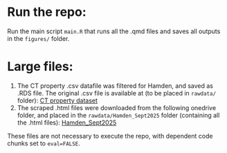 # Run the repo:

Run the main script `main.R` that runs all the .qmd files and saves all outputs in the `figures/` folder.

# Large files:

1.  The CT property .csv datafile was filtered for Hamden, and saved as .RDS file. The original .csv file is available at (to be placed in `rawdata/` folder): [CT property dataset](https://yaleedu-my.sharepoint.com/:u:/g/personal/brian_macdonald_yale_edu/EVAE5NykXsdLlqI4ufT6nBwBA0_oJh1jqjPioEMQ_G7Fmg?e=qoYauD)
2.  The scraped .html files were downloaded from the following onedrive folder, and placed in the `rawdata/Hamden_Sept2025` folder (containing all the .html files): [Hamden_Sept2025](https://yaleedu-my.sharepoint.com/:u:/g/personal/brian_macdonald_yale_edu/ERDOKwhS_s1Bn2f3GFAg5gABBrtaf-g-bAsOetpW44j7yA?e=QHhBRf)

These files are not necessary to execute the repo, with dependent code chunks set to `eval=FALSE`.